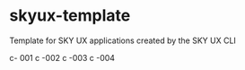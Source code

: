 # skyux-template
Template for SKY UX applications created by the SKY UX CLI

c- 001
c -002
c -003
c -004
